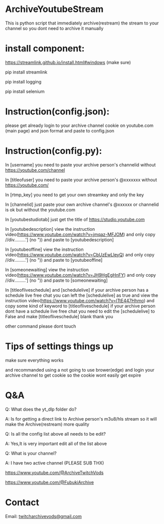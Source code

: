 # ArchiveYoutubeStream
This is python script that immediately archive(restream) the stream to your channel so you dont need to archive it manually
# install component:
https://streamlink.github.io/install.html#windows (make sure)

pip install streamlink

pip install logging

pip install selenium

# Instruction(config.json):
please get already login to your archive channel cookie on youtube.com (main page) and json format and paste to config.json
# Instruction(config.py):
In [username] you need to paste your archive person's channelid without https://youtube.com/channel

In [titleofuser] you need to paste your archive person's @xxxxxxx without https://youtube.com/

In [rtmp_key] you need to get your own streamkey and only the key 

In [channelid] just paste your own archive channel's @xxxxxx or channelid is ok but without the youtube.com

In [youtubestudiotab] just get the title of https://studio.youtube.com

In [youtubedescription] view the instruction video(https://www.youtube.com/watch?v=jmqaz-MFJOM) and only copy //div.........'] (no ")) and paste to [youtubedescription]

In [youtubeoffine] view the instruction video(https://www.youtube.com/watch?v=CbUzEwLleyQ) and only copy //div.........'] (no ")) and paste to [youtubeoffine]

In [someonewaiting] view the instruction video(https://www.youtube.com/watch?v=JH9HgEgHnFY) and only copy //div.........'] (no ")) and paste to [someonewaiting]

In [titleofliveschedule] and [schedulelive] if your archive person has a schedule live free chat you can left the [schedulelive] as true and view the instruction video(https://www.youtube.com/watch?v=lTtE447Hhmo) and copy some kind of keyword to [titleofliveschedule] if your archive person dont have a schedule live free chat you need to edit the [schedulelive] to False and make [titleofliveschedule] blank thank you

other command please dont touch

# Tips of settings things up
make sure everything works

and recommanded using a not going to use brower(edge) and login your archive channel to get cookie so the cookie wont easily get expire

# Q&A
Q: What does the yt_dlp folder do?

A: Is for getting a direct link to Archive person's m3u8/hls stream so it will make the Archive(restream) more quality

Q: Is all the config list above all needs to be edit?

A: Yes,It is very important edit all of the list above

Q: What is your channel?

A: I have two active channel (PLEASE SUB THX)

https://www.youtube.com/@ArchiveTwitchVods

https://www.youtube.com/@FubukiArchive

# Contact
Email: twitcharchivevods@gmail.com
